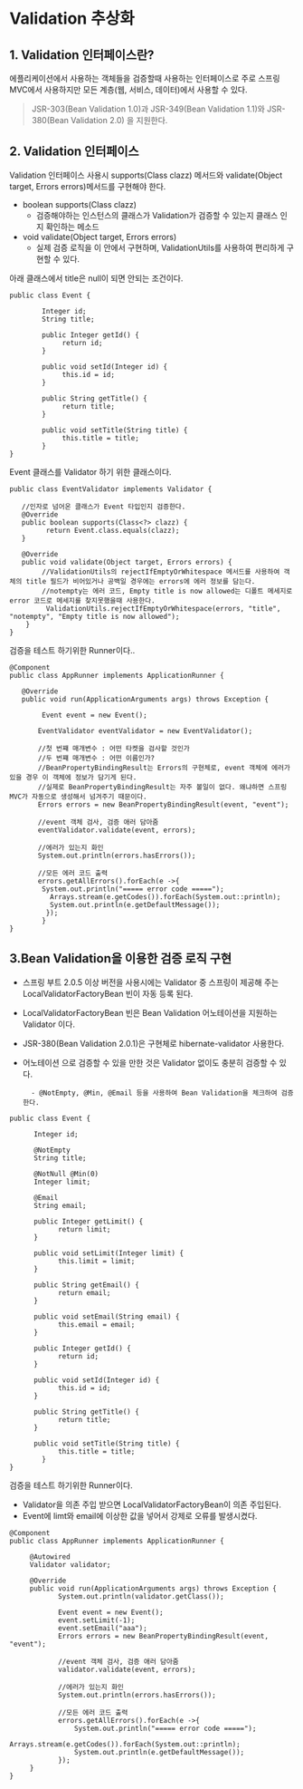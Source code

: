 # Validation 추상화


## 1. Validation 인터페이스란?
에플리케이션에서 사용하는 객체들을 검증할때 사용하는 인터페이스로 주로 스프링MVC에서 사용하지만 모든 계층(웹, 서비스, 데이터)에서 사용할 수 있다.

>JSR-303(Bean Validation 1.0)과 JSR-349(Bean Validation 1.1)와 JSR-380(Bean Validation 2.0) 을 지원한다.

## 2. Validation 인터페이스
Validation 인터페이스 사용시 supports(Class clazz) 메서드와 validate(Object target, Errors errors)메서드를 구현해야 한다.

- boolean supports(Class clazz)
	- 검증해야하는 인스턴스의 클래스가 Validation가 검증할 수 있는지 클래스 인지 확인하는 메소드
- void validate(Object target, Errors errors)
	- 실제 검증 로직을 이 안에서 구현하며, ValidationUtils를 사용하여 편리하게 구현할 수 있다.

아래 클래스에서 title은 null이 되면 안되는 조건이다.

```    
public class Event {

        Integer id;
        String title;
            
        public Integer getId() {
             return id;
        }
            
        public void setId(Integer id) {
             this.id = id;
        }
            
        public String getTitle() {
             return title;
        }
            
        public void setTitle(String title) {
             this.title = title;
        }
}
```
   
Event 클래스를 Validator 하기 위한 클래스이다.

```
public class EventValidator implements Validator {
            
   //인자로 넘어온 클래스가 Event 타입인지 검증한다.
   @Override
   public boolean supports(Class<?> clazz) {
         return Event.class.equals(clazz);
   }
            
   @Override
   public void validate(Object target, Errors errors) {
   		//ValidationUtils의 rejectIfEmptyOrWhitespace 메서드를 사용하여 객체의 title 필드가 비어있거나 공백일 경우에는 errors에 에러 정보를 담는다.
  		//notempty는 에러 코드, Empty title is now allowed는 디폴트 메세지로 error 코드로 메세지를 찾지못했을때 사용한다.
         ValidationUtils.rejectIfEmptyOrWhitespace(errors, "title", "notempty", "Empty title is now allowed");
    }
}
```

검증을 테스트 하기위한 Runner이다..

```            
@Component
public class AppRunner implements ApplicationRunner {
            	
   @Override
   public void run(ApplicationArguments args) throws Exception {
            		
    	Event event = new Event();
            
       EventValidator eventValidator = new EventValidator();
            		
       //첫 번쨰 매개변수 : 어떤 타켓을 검사할 것인가
       //두 번쨰 매개변수 : 어떤 이름인가?
       //BeanPropertyBindingResult는 Errors의 구현체로, event 객체에 에러가 있을 경우 이 객체에 정보가 담기게 된다.
       //실제로 BeanPropertyBindingResult는 자주 볼일이 없다. 왜냐하면 스프링MVC가 자동으로 생성해서 넘겨주기 때문이다.
       Errors errors = new BeanPropertyBindingResult(event, "event");
            		
       //event 객체 검사, 검증 애러 담아줌
       eventValidator.validate(event, errors);
            		
       //에러가 있는지 화인
       System.out.println(errors.hasErrors());
            		
       //모든 에러 코드 출력
       errors.getAllErrors().forEach(e ->{
       	System.out.println("===== error code =====");
          Arrays.stream(e.getCodes()).forEach(System.out::println);
          System.out.println(e.getDefaultMessage());
         });
        }
}
```

## 3.Bean Validation을 이용한 검증 로직 구현

- 스프링 부트 2.0.5 이상 버전을 사용시에는 Validator 중 스프링이 제공해 주는 LocalValidatorFactoryBean 빈이 자동 등록 된다.
- LocalValidatorFactoryBean 빈은 Bean Validation 어노테이션을 지원하는 Validator 이다.
- JSR-380(Bean Validation 2.0.1)은 구현체로 hibernate-validator 사용한다.
- 어노테이션 으로 검증할 수 있을 만한 것은 Validator 없이도 충분히 검증할 수 있다.


        - @NotEmpty, @Min, @Email 등을 사용하여 Bean Validation을 체크하여 검증한다.
```
public class Event {
        
      Integer id;
        		
      @NotEmpty
      String title;
        
      @NotNull @Min(0)
      Integer limit;
        		
      @Email
      String email;
        		
      public Integer getLimit() {
      		return limit;
      }
        
      public void setLimit(Integer limit) {
        	this.limit = limit;
      }
        
      public String getEmail() {
        	return email;
      }
        
      public void setEmail(String email) {
        	this.email = email;
      }
        
      public Integer getId() {
        	return id;
      }
        
      public void setId(Integer id) {
        	this.id = id;
      }
        
      public String getTitle() {
        	return title;
      }
        
      public void setTitle(String title) {
        	this.title = title;
        }
}
```

검증을 테스트 하기위한 Runner이다.

* Validator을 의존 주입 받으면 LocalValidatorFactoryBean이 의존 주입된다.
* Event에 limt와 email에 이상한 값을 넣어서 강제로 오류를 발생시켰다.

```
@Component
public class AppRunner implements ApplicationRunner {
        
     @Autowired
     Validator validator;
        	
     @Override
     public void run(ApplicationArguments args) throws Exception {
     		System.out.println(validator.getClass());
        		
        	Event event = new Event();
        	event.setLimit(-1);
        	event.setEmail("aaa");
        	Errors errors = new BeanPropertyBindingResult(event, "event");
        		
        	//event 객체 검사, 검증 애러 담아줌
        	validator.validate(event, errors);
        		
        	//에러가 있는지 화인
        	System.out.println(errors.hasErrors());
        		
        	//모든 에러 코드 출력
        	errors.getAllErrors().forEach(e ->{
        		System.out.println("===== error code =====");
        		Arrays.stream(e.getCodes()).forEach(System.out::println);
        		System.out.println(e.getDefaultMessage());
        	});
     }
}
```